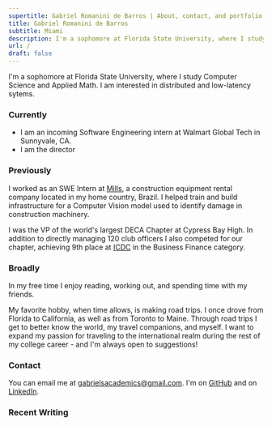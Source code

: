 ```yaml
---
supertitle: Gabriel Romanini de Barros | About, contact, and portfolio
title: Gabriel Romanini de Barros
subtitle: Miami
description: I'm a sophomore at Florida State University, where I study Computer Science and Applied Math. I am interested in distributed and low-latency systems.
url: /
draft: false
---
```


I'm a sophomore at Florida State University, where I study Computer Science and Applied Math. I am interested in distributed and low-latency sytems.

### Currently

- I am an incoming Software Engineering intern at Walmart Global Tech in Sunnyvale, CA.
- I am the director 

### Previously

I worked as an SWE Intern at [Mills](https://www.mills.com.br/), a construction equipment rental company located in my home country, Brazil. I helped train and build infrastructure for a Computer Vision model used to identify damage in construction machinery.

I was the VP of the world's largest DECA Chapter at Cypress Bay High. In addition to directly managing 120 club officers I also competed for our chapter, achieving 9th place at [ICDC](https://www.deca.org/conferences/icdc) in the Business Finance category.

### Broadly

In my free time I enjoy reading, working out, and spending time with my friends.

My favorite hobby, when time allows, is making road trips. I once drove from Florida to California, as well as from Toronto to Maine. Through road trips I get to better know the world, my travel companions, and myself. I want to expand my passion for traveling to the international realm during the rest of my college career - and I'm always open to suggestions!

### Contact

You can email me at [gabrielsacademics@gmail.com](mailto:gabrielsacademics@gmail.com). I'm on [GitHub](https://github.com/GabrielBarros36) and on [LinkedIn](https://www.linkedin.com/in/gabrielrbarros/).

### Recent Writing
